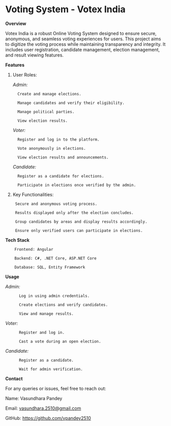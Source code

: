 # Voting System - Votex India

**Overview**

Votex India is a robust Online Voting System designed to ensure secure, anonymous, and seamless voting experiences for users. This project aims to digitize the voting process while maintaining transparency and integrity. It includes user registration, candidate management, election management, and result viewing features.

**Features**

1. User Roles:

    *Admin:*
    
         Create and manage elections.
       
         Manage candidates and verify their eligibility.
       
         Manage political parties.
       
         View election results.
    
    *Voter:*
    
         Register and log in to the platform.
         
         Vote anonymously in elections.
         
         View election results and announcements.
    
    *Candidate:*
    
         Register as a candidate for elections.
         
         Participate in elections once verified by the admin.

2. Key Functionalities:

        Secure and anonymous voting process.
        
        Results displayed only after the election concludes.
        
        Group candidates by areas and display results accordingly.
        
        Ensure only verified users can participate in elections.

**Tech Stack**

        Frontend: Angular
        
        Backend: C#, .NET Core, ASP.NET Core
        
        Database: SQL, Entity Framework

**Usage**

   *Admin:*
        
          Log in using admin credentials.
          
          Create elections and verify candidates.
          
          View and manage results.
        
   *Voter:*
        
          Register and log in.
          
          Cast a vote during an open election.
        
   *Candidate:*
        
          Register as a candidate.
          
          Wait for admin verification.

**Contact**

For any queries or issues, feel free to reach out:

Name: Vasundhara Pandey

Email: vasundhara.2510@gmail.com

GitHub: https://github.com/vpandey2510


